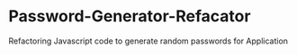 # Password-Generator-Refacator
Refactoring Javascript code to generate random passwords for Application
